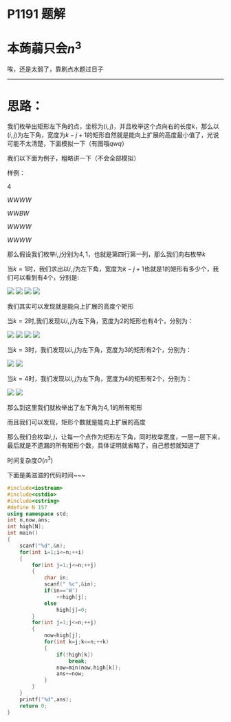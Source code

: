 # P1191 题解

# 本蒟蒻只会$n^3$

唉，还是太弱了，靠刷点水题过日子


------------
# 思路：

我们枚举出矩形左下角的点，坐标为$(i,j)$，并且枚举这个点向右的长度$k$，那么以$(i,j)$为左下角，宽度为$k-j+1$的矩形自然就是能向上扩展的高度最小值了，光说可能不太清楚，下面模拟一下（有图哦$qwq$）

我们以下面为例子，粗略讲一下（不会全部模拟）

样例：

$4$

$WWWW$

$WWBW$

$WWWW$

$WWWW$

那么假设我们枚举$i,j$分别为$4,1$，也就是第四行第一列，那么我们向右枚举$k$

当$k=1$时，我们求出以$i,j$为左下角，宽度为$k-j+1$也就是$1$的矩形有多少个，我们可以看到有$4$个，分别是:

![](https://i.loli.net/2019/02/12/5c62baaac721d.png)
![](https://i.loli.net/2019/02/12/5c62baee7c52f.png)
![](https://i.loli.net/2019/02/12/5c62bb6bbdcf1.png)
![](https://i.loli.net/2019/02/12/5c62bba2a8f1e.png)

我们其实可以发现就是能向上扩展的高度个矩形

当$k=2$时,我们发现以$i,j$为左下角，宽度为$2$的矩形也有$4$个，分别为：

![](https://i.loli.net/2019/02/12/5c62bc64a2f0b.png)
![](https://i.loli.net/2019/02/12/5c62bc88ce1fb.png)
![](https://i.loli.net/2019/02/12/5c62bca0b5c98.png)
![](https://i.loli.net/2019/02/12/5c62bcbbbd140.png)

当$k=3$时，我们发现以$i,j$为左下角，宽度为$3$的矩形有$2$个，分别为：

![](https://i.loli.net/2019/02/12/5c62bd1f2eb35.png)
![](https://i.loli.net/2019/02/12/5c62bd37ac4c3.png)

当$k=4$时，我们发现以$i,j$为左下角，宽度为$4$的矩形有$2$个，分别为：

![](https://i.loli.net/2019/02/12/5c62bd9e0c7ac.png)
![](https://i.loli.net/2019/02/12/5c62bdbb22180.png)

那么到这里我们就枚举出了左下角为$4,1$的所有矩形

而且我们可以发现，矩形个数就是能向上扩展的高度

那么我们会枚举$i,j$，让每一个点作为矩形左下角，同时枚举宽度，一层一层下来，最后就是不遗漏的所有矩形个数，具体证明就省略了，自己想想就知道了

时间复杂度$O(n^3)$

下面是美滋滋的代码时间~~~

~~~cpp
#include<iostream>
#include<cstdio>
#include<cstring>
#define N 157
using namespace std;
int n,now,ans;
int high[N];
int main()
{
	scanf("%d",&n);
	for(int i=1;i<=n;++i)
	{
		for(int j=1;j<=n;++j)
		{
			char in;
			scanf(" %c",&in);
			if(in=='W')
				++high[j];
			else
				high[j]=0;
		}
		for(int j=1;j<=n;++j)
		{
			now=high[j];
			for(int k=j;k<=n;++k)
			{
				if(!high[k])
					break;
				now=min(now,high[k]);
				ans+=now;
			}
		}
	}
	printf("%d",ans);
	return 0;
}
~~~